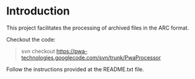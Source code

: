 # Introduction #

This project facilitates the processing of archived files in the ARC format.

Checkout the code:
> svn checkout https://pwa-technologies.googlecode.com/svn/trunk/PwaProcessor

Follow the instructions provided at the README.txt file.
